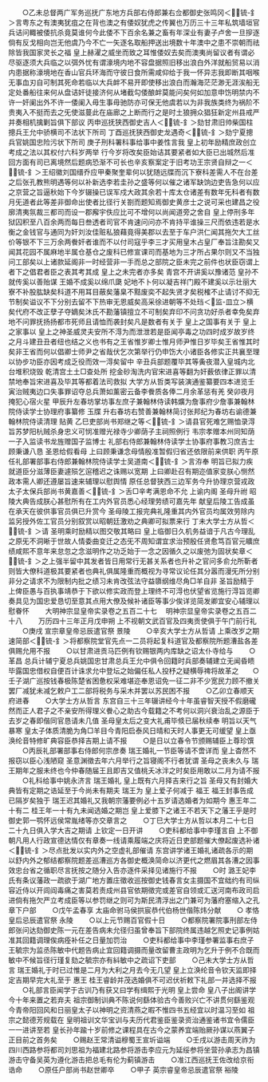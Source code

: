 <!-- { "loadSidebar": true } -->
　　○乙未总督两广军务巡抚广东地方兵部右侍郎兼右佥都御史张鸣冈＜锍-釒＞言粤东之有澳夷犹疽之在背也澳之有倭奴犹虎之传翼也万历三十三年私筑墙垣官兵诘问輙被倭抗杀竟莫谁何今此倭不下百余名兼之畜有年深业有妻子卢舍一旦摉逐倘有反戈相向岂无他虞乃今不亡一矢逐名取船押送出境数十年澳中之患不崇朝而祛除皆我国家灵长之福  皇上赫濯之威坐而致之耳惟倭奴去矣而澳夷尚留议者有谓必尽驱逐须大兵临之以弭外忧有谓濠境内地不容盘据照旧移出浪白外洋就船贸易以消内患据称濠境地在香山官兵环海而守彼日食所需咸仰给于我一怀异志我即断其咽喉无事血刃自可制其死命若临以大兵衅不易开即使移出浪白而瀚海茫茫渺无涯涘船无定处番船往来何从盘诘奸徒接济何从堵截勾倭酿衅莫能问矣何如加意申饬明禁内不许一奸阑出外不许一倭阑入毋生事毋驰防亦可保无他虞若以为非我族类终为祸阶不贵夷入不挺而去之旡使滋蔓此在庙廊之上断而行之是时土狼拥众猖狂新定州县戒严并奏相机擒剿旨俱下部议  丙申巡抚狭西御史吉人＜锍-釒＞劾甘肃旧帅柴国柱摠兵王允中骄横司不法状下所司  丁酉巡抚狭西御史龙遇奇＜锍-釒＞劾宁夏摠兵官姚国忠险污状下所司  庚子刑科署科事给事中姜性言我  皇上初年励精庶政创立考成之法以其权付六科岁两举  行今岁将改矣臣始诘其要紧者如大臣已出城然后准回方面有司已离境然后题病恐渐不可长也辛亥察案定于旧考功王宗贤自辩之一＜锍-釒＞王绍徽刘国缙乔应甲秦聚奎辈何以犹随远牒而沉下寮科差需人不在台差之后张孔教熊明遇等何以补新选李若圭孙之盛等何以催之诸军缺饷边吏告急何以应之京营之旨逼秋始下今岁辍操已误军戍大政其余若十库太仓诸差有数年旡科者有数月旡道者此等差非御命出使者比径行关劄而题知焉御史黄彦士之说可采也建昌之役廓清夷氛裁三都司而设一郡廨宇佚应比可不增何以尚闻道旁之舍自  皇上停刑多年狱囚积至八百余两而每日叁透者司官不肯速问问亦不肯持平谁操三尺而依违若是水衡之金钱官与通同为奸刘汝佳赃私狼藉竟得美郡以去至于车户洪仁闻其拖欠大工丝价等银不下三万余两餋奸者谁而不以付司寇乎李三才买用皇木占皇厂奉旨注勘矣又闻其花园不属麻地半属仓基仓之废科已修宣课司而基地为三才所占果尔则又不当独问工部矣以上诸款延阁非一时经营非一手而总之部院之臣未完之前件也状臣窃谓上者下之倡君者臣之表其考其成  皇上之未完者亦多矣  青宫不开讲奚以豫诸范  皇孙不就传奚以善贻谋  王婚不成奚以绵爪瓞  妃地不卜何以凝吉祥门殿不建奚以示壮丽大寮不补股肱缺矣科道不用耳目蔽矣藩臬不黠废奕不起失贤才矣税榷不止请讨不抑无节制矣谥议不下分别去留不下热审无恩威矣高采徐进朝等不处珰＜监-皿立＞横矣代府不改正孽子夺嫡矣沐氏不勘藩镇擅立不可制矣弃印不问贪功好杀者幸免矣弃地不问罪抚扬扬都市死师且请恤而袭封矣凡是数者有关于  皇上之国事有关于  皇上之家事以  皇上之神圣威灵夫安所不淂为而泄泄若是臣闻亭毒之功四时成岁故岁终之月斗建丑丑者纽也结之义也书有之王省惟岁卿士惟月师尹惟日岁毕矣王省惟其时矣非王省而何以倡卿士师尹之省哉伏乞次第举行仍申饬大小诸臣各修实正共襄至理以协步功臣亦因考成乏役而效一淂矣留中  辛丑兵部题覆毕其等夤夜潜入皇城内北台堆积烧毁  乾清宫土土□查处所  挖金砂淘洗内官宋进喜等翻为奸薮依律正罪以清禁地奉旨宋进喜及毕其等都着法司救拟  大学方从哲类写装演通鉴纂要四本进览壬寅治贼夷边口失事罪诏夺总兵萧如薰密云备李餋质各俸二月余革惩有羌  癸卯夜月掩犯心宿火星  甲辰升左春坊掌坊事左庶子兼翰林侍读韩爌为詹事府少詹事兼翰林院侍读学士协理府事纂修  玉牒  升右春坊右赞善兼翰林简讨张邦纪为春坊右谕德兼翰林院侍读清理  贴黄  乙巳吏部尚书郑继之等＜锍-釒＞请县官死难乞赐恤录淂旨苏梦阳杭贼杀身忠义可悯准赠光禄寺少卿荫子主祠照例行  韦宗孝赠本州同知荫一子入监读书龙旌赠国子监博士  礼部右侍郎兼翰林侍读学士协事府事教习庶吉士顾秉谦八恳  圣恩给假看母  上曰顾秉谦念母情殷准暂假归省还依限前来供职  丙午原任礼部署部事右侍郎兼翰林院侍读学士吴道南＜锍-釒＞言洊奉  明旨已拟力疾就道臣分滋薄臣妻遽殒乞逭稽迟之诛赐以宽期  上曰卿赴召有期迩值家变朕心恻然政本需人卿还遵屡旨速来辅理以慰舆情  原任总督狭西三边军务今升协理京营戎政太子太保兵部尚书黄嘉善＜锍-釒＞舌□辛考满恩命不允  上谕内阁  圣母升祔  昭陵大典告成朕心甚慰所有在工内外官员悉心经理劳绩可嘉先年  献皇后陵工告成虽在承天在彼供事官员俱已升赏今  圣母陵工报完典礼隆重其内外官员均属效劳除内监另授外佐工官员分别叙赏以昭朝廷激劝之典卿可拟票来行  丁未大学士方从哲＜锍-釒＞请  圣明乘时励精以图交敬其略曰  皇上临御日久机务益谙于凡古今理乱之原旡不洞晰于世故人情委曲变迁之态旡不周知谓宜求治预殷任贤愈笃百官元矌庶绩咸熙不意年来怠忽之念滋明作之功乏始于一念之因循久之以废弛为固状矣章＜锍-釒＞之上强半留中其发者皆日用常行无甚关系者也升补之官问多俞允所靳者则皆大僚科道极其要紧者也典礼俱属隆重而概视为寻常议论任其分嚣而漫旡所分别非分之请求不为限制内批之绩习未肯改弦法守益隳纲维尽角□羊自非  圣旨励精于上俾臣愚与百执事靖恭于下欲以修实政而登上理终不可淂也伏望省览施行淂旨览卿奏具见为国忠爱恳切至意其点用大僚及候补诸臣等事少俟详览简发卿宜安心辅理以慰眷怀
　　大明神宗显皇帝实录卷之五百二十七
　明神宗显皇帝实录卷之五百二十八
　　万历四十三年正月戊申朔  上不视朝文武百官及四夷贡使俱于午门前行礼
　　○庚戌  宣宗章皇帝忌辰遣官祭  景陵
　　○辛亥大学士方从哲请  上乘改岁之期速简部＜锍-釒＞将都察院堂官先点一二员将起复科道官及都察院所题漕盐各差俱赐允用不报
　　○以甘肃进贡马匹例有钦赐银两内库缺之诏太仆寺给与
　　○革昌  总兵计辅宁夏总兵姚国忠甘肃总兵王允中俱令回籍时兵部奏辅建立无闻昏瞆毕露国忠借权自便百计诛求允中登坛之始偏任私人投杼之疑横辱禆将故革之　　○壬子湖广巡按钱春极陈楚省困惫权采难堪迩奉恩诏免一征二非不少宽民力顾不撤关罢厂减犹未减乞敕户工二部将税务与采木并罢以苏民困不报
　　○乙卯立春顺天府进春
　　○大学士方从哲言  东宫自三十三年辍讲经今十年虽睿智天授不假磨礲然而正人君子之不亲安所得理义餋心之助古今载籍之不考何以洞兴衰治乱之源臣于去岁之春即偕同官恳请未几值  圣母皇太后之变大礼甫毕倐已届秋续奉  明旨以天气暴寒  皇太子体质清脆为角□羊目今青阳启泰风日晴和天时人事更无可缓望  皇上亟涣纶音特修旷典容臣恭择吉期上请不报
　　○是日以立春令节颁赐辅臣上尊珍馔
　　○丙辰礼部署部事右侍郎何宗彦奏  瑞王婚礼一节臣等请不啻详而  皇上杳然不报窃以臣心浅陋窥  圣意渊徵去年六月举行之旨寝阁不行者犹谓  圣母之丧未久与  瑞王期年之服未终也今仲春随届王且即吉又值桃夭冰泮之时矣臣用敢以二月为请不报
　　○礼科给事中姚永济言  瑞王婚礼  皇上既有六月择吉来行之旨  圣母又有封婚大典皆有定期之诰延至于今尚未有期夫  瑞王为  皇上爱子何减于  福王  福王封事告成已隔岁矣独于  瑞王迟其婚礼又我朝宗藩要例必十五岁请选婚者为如期今  惠王年二十有二  桂王年一十有九未闻选婚之期岂  皇上爱膝下之诸王不若天下之藩王乎是时御史郭一鹗怀远侯常胤绪等亦交章言之
　　○丁巳大学士方从哲以本月二十七日二十九日俱入学大吉之期请  上钦定一日开讲
　　○吏科都给事中李瑾言自  上不御朝凡用人行政宣德达情仅有章奏一线请乘履端之庆将近日吏部题催大僚起废选补诸＜锍-釒＞尽点批发以实内外之空虚礼部催请  东宫讲学诸王婚礼诸疏各示的期以舒内外之郁结都察院题差巡漕巡方各御史概涣简命以济更代之燃眉其各漕之因事效忠台省之循职尽言抚按之随分入告亦逐件采择见诸施行不报
　　○时  潞王妃李氏有条议藩政一疏欲于湖广地方置庄徵收巡按御史钱春言女主摄国不宜绌约有司纵容近侍以开闾阎毒痛之害莫若责成州县官依期徵完或差官自领或汇送河南布政司启进倘有拖欠严立考成臣等以参罚继之则可为斯民清浮出之门兼可为藩府塞缩入之孔章下户部
　　○戊午孟春享  太庙命驸马侯拱宸恭代伯杨世偕陈炜分献
　　○  孝恪皇后忌辰遣官祭  永陵
　　○以上元节赐百官假十日
　　○都察院署院事刑部左侍郎张问达劾御史陈一元在差告病未允径归虽曾奉旨下部院终属违越乞照史记事例姑准其回籍调理俟病痊补任之日量加罚治
　　○吏科都给事中李瑾参署监事右庶子王毓宗为监丞陈敏中代题告病止宜回籍调摄而量改留曹主政明为乞升于例不合既而敏中不候旨径行瑾复劾之毓宗亦有紏敏中之疏诏下吏部
　　○己未大学士方从哲言  瑞王婚礼于时已过惟是二月为大利之月去今无几望  皇上立涣纶音令钦天监即择定吉期早完大礼至于  惠王  桂王睿龄并茂选婚俱不可迟伏祈敕下礼部一并选择不报
　　○礼部言臣闻学于古训乃有获又曰学有缉熙于光明  皇上尝命  皇八子出阁讲学今十年来置之若弃夫  祖宗御制训典不陈说何繇体验古今善败兴亡不讲贯何繇鉴观今青帝阳回风和日丽皇太子以神明之资清燕之暇不惟四书五经宜以时温习至如  祖宗之懿德芳规载在  皇明祖训文华宝训与夫历代君鉴臣鉴录资治通鉴诸书宜令儒臣一一进讲至若  皇长孙年踰十岁前修之课程具在古今之蒙养宜端贻厥孙谋以燕翼子正目前之首务矣
　　○赐赵王常清谥穆蜀王宣圻谥端
　　○壬戌以游击周天祚为四川西路参将都司刘思祖为福建北路参将游击李应元为延绥参将坐营孙承志为昌镇游击守备吴英为遵化游击把总毛有伦为蓟镇游击
　　○准江西巡抚王佐改给京衔诰命
　　○原任户部尚书赵世卿卒
　　○甲子  英宗睿皇帝忌辰遣官祭  裕陵
